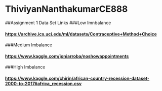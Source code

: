 # ThiviyanNanthakumarCE888


##Assignment 1 Data Set Links
###Low Imnbalance
#### https://archive.ics.uci.edu/ml/datasets/Contraceptive+Method+Choice
###Medium Imbalance
#### https://www.kaggle.com/joniarroba/noshowappointments
###High Imbalance
#### https://www.kaggle.com/chirin/african-country-recession-dataset-2000-to-2017#africa_recession.csv
